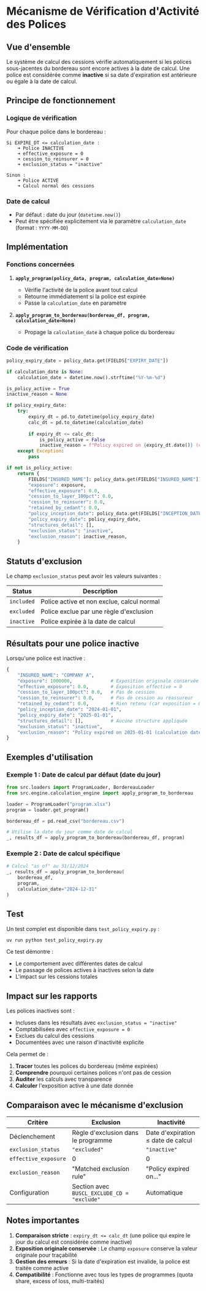 # Mécanisme de Vérification d'Activité des Polices

## Vue d'ensemble

Le système de calcul des cessions vérifie automatiquement si les polices sous-jacentes du bordereau sont encore actives à la date de calcul. Une police est considérée comme **inactive** si sa date d'expiration est antérieure ou égale à la date de calcul.

## Principe de fonctionnement

### Logique de vérification

Pour chaque police dans le bordereau :

```
Si EXPIRE_DT <= calculation_date :
    ➜ Police INACTIVE
    ➜ effective_exposure = 0
    ➜ cession_to_reinsurer = 0
    ➜ exclusion_status = "inactive"

Sinon :
    ➜ Police ACTIVE
    ➜ Calcul normal des cessions
```

### Date de calcul

- Par défaut : date du jour (`datetime.now()`)
- Peut être spécifiée explicitement via le paramètre `calculation_date` (format : `YYYY-MM-DD`)

## Implémentation

### Fonctions concernées

1. **`apply_program(policy_data, program, calculation_date=None)`**
   - Vérifie l'activité de la police avant tout calcul
   - Retourne immédiatement si la police est expirée
   - Passe la `calculation_date` en paramètre

2. **`apply_program_to_bordereau(bordereau_df, program, calculation_date=None)`**
   - Propage la `calculation_date` à chaque police du bordereau

### Code de vérification

```python
policy_expiry_date = policy_data.get(FIELDS["EXPIRY_DATE"])

if calculation_date is None:
    calculation_date = datetime.now().strftime("%Y-%m-%d")

is_policy_active = True
inactive_reason = None

if policy_expiry_date:
    try:
        expiry_dt = pd.to_datetime(policy_expiry_date)
        calc_dt = pd.to_datetime(calculation_date)
        
        if expiry_dt <= calc_dt:
            is_policy_active = False
            inactive_reason = f"Policy expired on {expiry_dt.date()} (calculation date: {calc_dt.date()})"
    except Exception:
        pass

if not is_policy_active:
    return {
        FIELDS["INSURED_NAME"]: policy_data.get(FIELDS["INSURED_NAME"]),
        "exposure": exposure,
        "effective_exposure": 0.0,
        "cession_to_layer_100pct": 0.0,
        "cession_to_reinsurer": 0.0,
        "retained_by_cedant": 0.0,
        "policy_inception_date": policy_data.get(FIELDS["INCEPTION_DATE"]),
        "policy_expiry_date": policy_expiry_date,
        "structures_detail": [],
        "exclusion_status": "inactive",
        "exclusion_reason": inactive_reason,
    }
```

## Statuts d'exclusion

Le champ `exclusion_status` peut avoir les valeurs suivantes :

| Status | Description |
|--------|-------------|
| `included` | Police active et non exclue, calcul normal |
| `excluded` | Police exclue par une règle d'exclusion |
| `inactive` | Police expirée à la date de calcul |

## Résultats pour une police inactive

Lorsqu'une police est inactive :

```python
{
    "INSURED_NAME": "COMPANY A",
    "exposure": 1000000,              # Exposition originale conservée
    "effective_exposure": 0.0,        # Exposition effective = 0
    "cession_to_layer_100pct": 0.0,   # Pas de cession
    "cession_to_reinsurer": 0.0,      # Pas de cession au réassureur
    "retained_by_cedant": 0.0,        # Rien retenu (car exposition = 0)
    "policy_inception_date": "2024-01-01",
    "policy_expiry_date": "2025-01-01",
    "structures_detail": [],          # Aucune structure appliquée
    "exclusion_status": "inactive",
    "exclusion_reason": "Policy expired on 2025-01-01 (calculation date: 2025-07-01)"
}
```

## Exemples d'utilisation

### Exemple 1 : Date de calcul par défaut (date du jour)

```python
from src.loaders import ProgramLoader, BordereauLoader
from src.engine.calculation_engine import apply_program_to_bordereau

loader = ProgramLoader("program.xlsx")
program = loader.get_program()

bordereau_df = pd.read_csv("bordereau.csv")

# Utilise la date du jour comme date de calcul
_, results_df = apply_program_to_bordereau(bordereau_df, program)
```

### Exemple 2 : Date de calcul spécifique

```python
# Calcul "as of" au 31/12/2024
_, results_df = apply_program_to_bordereau(
    bordereau_df, 
    program, 
    calculation_date="2024-12-31"
)
```

## Test

Un test complet est disponible dans `test_policy_expiry.py` :

```bash
uv run python test_policy_expiry.py
```

Ce test démontre :
- Le comportement avec différentes dates de calcul
- Le passage de polices actives à inactives selon la date
- L'impact sur les cessions totales

## Impact sur les rapports

Les polices inactives sont :
- Incluses dans les résultats avec `exclusion_status = "inactive"`
- Comptabilisées avec `effective_exposure = 0`
- Exclues du calcul des cessions
- Documentées avec une raison d'inactivité explicite

Cela permet de :
1. **Tracer** toutes les polices du bordereau (même expirées)
2. **Comprendre** pourquoi certaines polices n'ont pas de cession
3. **Auditer** les calculs avec transparence
4. **Calculer** l'exposition active à une date donnée

## Comparaison avec le mécanisme d'exclusion

| Critère | Exclusion | Inactivité |
|---------|-----------|------------|
| Déclenchement | Règle d'exclusion dans le programme | Date d'expiration ≤ date de calcul |
| `exclusion_status` | `"excluded"` | `"inactive"` |
| `effective_exposure` | 0 | 0 |
| `exclusion_reason` | "Matched exclusion rule" | "Policy expired on..." |
| Configuration | Section avec `BUSCL_EXCLUDE_CD = "exclude"` | Automatique |

## Notes importantes

1. **Comparaison stricte** : `expiry_dt <= calc_dt` (une police qui expire le jour du calcul est considérée comme inactive)
2. **Exposition originale conservée** : Le champ `exposure` conserve la valeur originale pour traçabilité
3. **Gestion des erreurs** : Si la date d'expiration est invalide, la police est traitée comme active
4. **Compatibilité** : Fonctionne avec tous les types de programmes (quota share, excess of loss, multi-traités)

